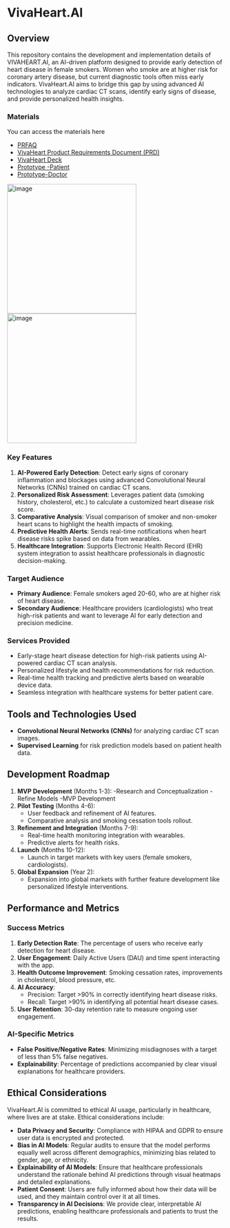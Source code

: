 # VivaHeart.AI


## Overview

This repository contains the development and implementation details of VIVAHEART.AI, an AI-driven platform designed to provide early detection of heart disease in female smokers. Women who smoke are at higher risk for coronary artery disease, but current diagnostic tools often miss early indicators. VivaHeart.AI aims to bridge this gap by using advanced AI technologies to analyze cardiac CT scans, identify early signs of disease, and provide personalized health insights.


### Materials
You can access the materials here 
- [PRFAQ](https://github.com/AICarope/Deep-Learning-CNN--Artificial-Intelligence--Project/blob/main/PRFAQ%20VivaHeart%20for%20AI%20Products.pdf) 
- [VivaHeart Product Requirements Document (PRD)](https://github.com/AICarope/Deep-Learning-CNN--Artificial-Intelligence--Project/blob/main/VivaHeart%20PRD.pdf)
- [VivaHeart Deck](https://github.com/AICarope/Deep-Learning-CNN--Artificial-Intelligence--Project/blob/main/VivaHeart.pdf)
- [Prototype -Patient](https://app.uizard.io/p/1435d02c)
- [Prototype-Doctor](https://app.uizard.io/p/9069738c)

<img src="https://github.com/user-attachments/assets/f58216b8-d89e-4b87-9387-7b49136ec13f" alt="image" width="300"/>
<img src="https://github.com/user-attachments/assets/d25bb9ba-fe1b-4269-9329-c9025b20a34d" alt="image" width="300"/>

### Key Features

1. **AI-Powered Early Detection**: Detect early signs of coronary inflammation and blockages using advanced Convolutional Neural Networks (CNNs) trained on cardiac CT scans.
2. **Personalized Risk Assessment**: Leverages patient data (smoking history, cholesterol, etc.) to calculate a customized heart disease risk score.
3. **Comparative Analysis**: Visual comparison of smoker and non-smoker heart scans to highlight the health impacts of smoking.
4. **Predictive Health Alerts**: Sends real-time notifications when heart disease risks spike based on data from wearables.
5. **Healthcare Integration**: Supports Electronic Health Record (EHR) system integration to assist healthcare professionals in diagnostic decision-making.

### Target Audience

- **Primary Audience**: Female smokers aged 20-60, who are at higher risk of heart disease.
- **Secondary Audience**: Healthcare providers (cardiologists) who treat high-risk patients and want to leverage AI for early detection and precision medicine.

### Services Provided

- Early-stage heart disease detection for high-risk patients using AI-powered cardiac CT scan analysis.
- Personalized lifestyle and health recommendations for risk reduction.
- Real-time health tracking and predictive alerts based on wearable device data.
- Seamless integration with healthcare systems for better patient care.

## Tools and Technologies Used

- **Convolutional Neural Networks (CNNs)** for analyzing cardiac CT scan images.
- **Supervised Learning** for risk prediction models based on patient health data.

## Development Roadmap

1. **MVP Development** (Months 1-3): 
   -Research and Conceptualization
   -Refine Models
   -MVP Development
2. **Pilot Testing** (Months 4-6): 
   - User feedback and refinement of AI features.
   - Comparative analysis and smoking cessation tools rollout.
3. **Refinement and Integration** (Months 7-9): 
   - Real-time health monitoring integration with wearables.
   - Predictive alerts for health risks.
4. **Launch** (Months 10-12): 
   - Launch in target markets with key users (female smokers, cardiologists).
5. **Global Expansion** (Year 2):
   - Expansion into global markets with further feature development like personalized lifestyle interventions.

## Performance and Metrics

### Success Metrics

1. **Early Detection Rate**: The percentage of users who receive early detection for heart disease.
2. **User Engagement**: Daily Active Users (DAU) and time spent interacting with the app.
3. **Health Outcome Improvement**: Smoking cessation rates, improvements in cholesterol, blood pressure, etc.
4. **AI Accuracy**: 
   - Precision: Target >90% in correctly identifying heart disease risks.
   - Recall: Target >90% in identifying all potential heart disease cases.
5. **User Retention**: 30-day retention rate to measure ongoing user engagement.

### AI-Specific Metrics

- **False Positive/Negative Rates**: Minimizing misdiagnoses with a target of less than 5% false negatives.
- **Explainability**: Percentage of predictions accompanied by clear visual explanations for healthcare providers.

## Ethical Considerations

VivaHeart.AI is committed to ethical AI usage, particularly in healthcare, where lives are at stake. Ethical considerations include:

- **Data Privacy and Security**: Compliance with HIPAA and GDPR to ensure user data is encrypted and protected.
- **Bias in AI Models**: Regular audits to ensure that the model performs equally well across different demographics, minimizing bias related to gender, age, or ethnicity.
- **Explainability of AI Models**: Ensure that healthcare professionals understand the rationale behind AI predictions through visual heatmaps and detailed explanations.
- **Patient Consent**: Users are fully informed about how their data will be used, and they maintain control over it at all times.
- **Transparency in AI Decisions**: We provide clear, interpretable AI predictions, enabling healthcare professionals and patients to trust the results.



